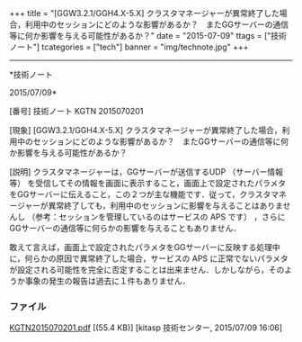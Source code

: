 ﻿+++
title = "[GGW3.2.1/GGH4.X-5.X] クラスタマネージャーが異常終了した場合，利用中のセッションにどのような影響があるか？　またGGサーバーの通信等に何か影響を与える可能性があるか？"
date = "2015-07-09"
ttags = ["技術ノート"]
tcategories = ["tech"]
banner = "img/technote.jpg"
+++

-----------------------------------------------------------------------------------------------------------------------------

*技術ノート

2015/07/09*


[番号]
技術ノート KGTN 2015070201

[現象]
[GGW3.2.1/GGH4.X-5.X]
クラスタマネージャーが異常終了した場合，利用中のセッションにどのような影響があるか？　またGGサーバーの通信等に何か影響を与える可能性があるか？

[説明]
クラスタマネージャーは，GGサーバーが送信するUDP （サーバー情報等）
を受信してその情報を画面に表示すること，画面上で設定されたパラメタをGGサーバーに伝えること，この２つが主な機能です．従って，クラスタマネージャーが異常終了しても，利用中のセッションに影響を与えることはありませんし
（参考：セッションを管理しているのはサービスの APS です）
，さらにGGサーバーの通信等に何らかの影響を与えることもありません．

敢えて言えば，画面上で設定されたパラメタをGGサーバーに反映する処理中に，何らかの原因で異常終了した場合，サービスの
APS
に正常でないパラメタが設定される可能性を完全に否定することは出来ません．しかしながら，そのようか事象の発生の報告は過去に１件もありません．


### ファイル

 
 


[KGTN2015070201.pdf](http://techreport.kitasp.net/attachments/download/2149/KGTN2015070201.pdf)
 [(55.4 KB)] [kitasp 技術センター, 2015/07/09
16:06]


 


 

